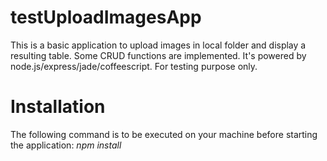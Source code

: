 testUploadImagesApp
===================
This is a basic application to upload images in local folder and display a resulting table. Some CRUD functions are implemented.
It's powered by node.js/express/jade/coffeescript.
For testing purpose only.

Installation
============
The following command is to be executed on your machine before starting the application:
*npm install*
